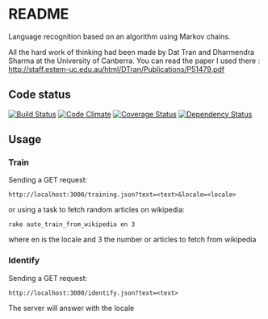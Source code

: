 # README

Language recognition based on an algorithm using Markov chains.

All the hard work of thinking had been made by Dat Tran and Dharmendra Sharma at the University of Canberra. You can read the paper I used there : http://staff.estem-uc.edu.au/html/DTran/Publications/P51479.pdf

## Code status

[![Build Status](https://travis-ci.org/sallesma/language-recognition.svg?branch=master)](https://travis-ci.org/sallesma/language-recognition)
[![Code Climate](https://codeclimate.com/github/sallesma/language-recognition/badges/gpa.svg)](https://codeclimate.com/github/sallesma/language-recognition)
[![Coverage Status](https://coveralls.io/repos/github/sallesma/language-recognition/badge.svg?branch=master)](https://coveralls.io/github/sallesma/language-recognition?branch=master)
[![Dependency Status](https://gemnasium.com/badges/github.com/sallesma/language-recognition.svg)](https://gemnasium.com/github.com/sallesma/language-recognition)

## Usage

### Train

Sending a GET request:
```
http://localhost:3000/training.json?text=<text>&locale=<locale>
```
or using a task to fetch random articles on wikipedia:
```
rake auto_train_from_wikipedia en 3
```
where en is the locale and 3 the number or articles to fetch from wikipedia


### Identify

Sending a GET request:
```
http://localhost:3000/identify.json?text=<text>
```
The server will answer with the locale

